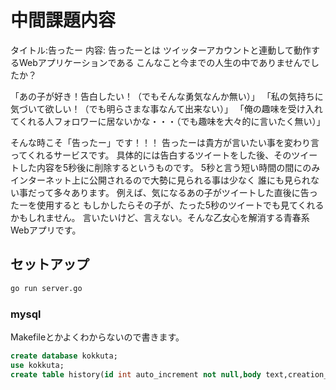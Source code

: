 # 中間課題内容

タイトル:告ったー
内容:
告ったーとは
ツイッターアカウントと連動して動作するWebアプリケーションである
こんなこと今までの人生の中でありませんでしたか？

「あの子が好き！告白したい！（でもそんな勇気なんか無い）」
「私の気持ちに気づいて欲しい！（でも明らさまな事なんて出来ない）」
「俺の趣味を受け入れてくれる人フォロワーに居ないかな・・・（でも趣味を大々的に言いたく無い）」

そんな時こそ「告ったー」です！！！
告ったーは貴方が言いたい事を変わり言ってくれるサービスです。
具体的には告白するツイートをした後、そのツイートした内容を5秒後に削除するというものです。
5秒と言う短い時間の間にのみインターネット上に公開されるので大勢に見られる事は少なく
誰にも見られない事だって多々あります。
例えば、気になるあの子がツイートした直後に告ったーを使用すると
もしかしたらその子が、たった5秒のツイートでも見てくれるかもしれません。
言いたいけど、言えない。そんな乙女心を解消する青春系Webアプリです。

## セットアップ
```hoge.sh
go run server.go
```
### mysql
Makefileとかよくわからないので書きます。

```hoge.sql
create database kokkuta;
use kokkuta;
create table history(id int auto_increment not null,body text,creation_time DATETIME NOT NULL DEFAULT CURRENT_TIMESTAMP,good int not null DEFAULT 0,PRIMARY KEY (id));
```

